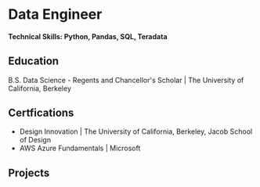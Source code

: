 # Data Engineer

#### Technical Skills: Python, Pandas, SQL, Teradata

## Education			        		
B.S. Data Science - Regents and Chancellor's Scholar | The University of California, Berkeley

## Certfications
- Design Innovation | The University of California, Berkeley, Jacob School of Design
- AWS Azure Fundamentals | Microsoft

## Projects
